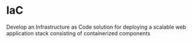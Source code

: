 # IaC
Develop an Infrastructure as Code solution for deploying a scalable web application stack consisting of containerized components
